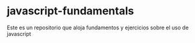 # javascript-fundamentals
Este es un repositorio que aloja fundamentos y ejercicios sobre el uso de javascript
